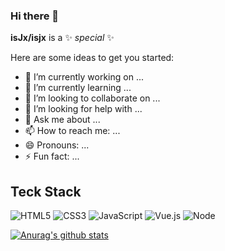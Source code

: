 ### Hi there 👋


**isJx/isjx** is a ✨ _special_ ✨

Here are some ideas to get you started:

- 🔭 I’m currently working on ...
- 🌱 I’m currently learning ...
- 👯 I’m looking to collaborate on ...
- 🤔 I’m looking for help with ...
- 💬 Ask me about ...
- 📫 How to reach me: ...
- 😄 Pronouns: ...
- ⚡ Fun fact: ...

## Teck Stack

![HTML5](https://img.shields.io/badge/-HTML5-%23E44D27?style=flat-square&logo=html5&logoColor=ffffff)
![CSS3](https://img.shields.io/badge/-CSS3-%231572B6?style=flat-square&logo=css3)
![JavaScript](https://img.shields.io/badge/-JavaScript-%23F7DF1C?style=flat-square&logo=javascript&logoColor=000000&labelColor=%23F7DF1C&color=%23FFCE5A)
![Vue.js](https://img.shields.io/badge/-Vue.js-%232c3e50?style=flat-square&logo=Vue.js)
![Node](https://img.shields.io/badge/-Node-%23F05032?style=flat-square&logo=Node.js&logoColor=%23ffffff)

[![Anurag's github stats](https://github-readme-stats.vercel.app/api?username=isJx)](https://github.com/isJx/website)

<!-- ![Most Used Languages](https://github-readme-stats.vercel.app/api/top-langs/?username=isJx&theme=red&layout=compact) -->

